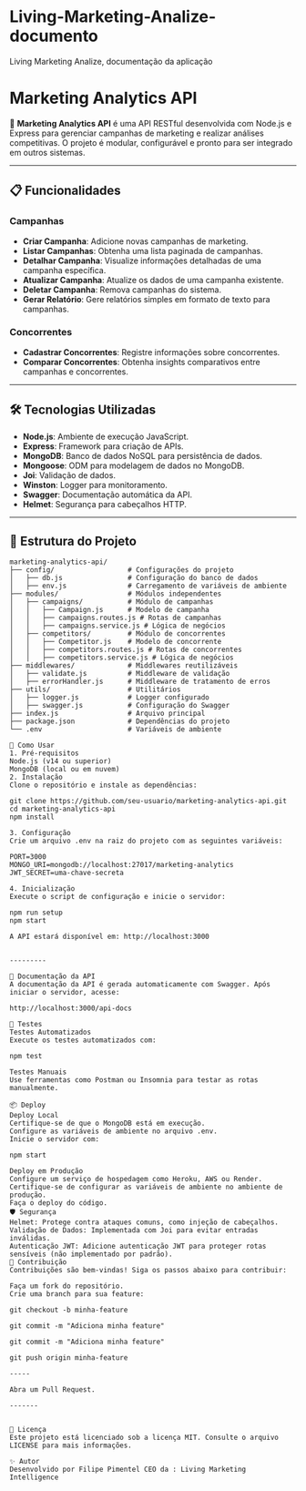 # Living-Marketing-Analize-documento
Living Marketing Analize, documentação da aplicação 

# Marketing Analytics API

🚀 **Marketing Analytics API** é uma API RESTful desenvolvida com Node.js e Express para gerenciar campanhas de marketing e realizar análises competitivas. O projeto é modular, configurável e pronto para ser integrado em outros sistemas.

---

## 📋 Funcionalidades

### Campanhas
- **Criar Campanha**: Adicione novas campanhas de marketing.
- **Listar Campanhas**: Obtenha uma lista paginada de campanhas.
- **Detalhar Campanha**: Visualize informações detalhadas de uma campanha específica.
- **Atualizar Campanha**: Atualize os dados de uma campanha existente.
- **Deletar Campanha**: Remova campanhas do sistema.
- **Gerar Relatório**: Gere relatórios simples em formato de texto para campanhas.

### Concorrentes
- **Cadastrar Concorrentes**: Registre informações sobre concorrentes.
- **Comparar Concorrentes**: Obtenha insights comparativos entre campanhas e concorrentes.

---

## 🛠️ Tecnologias Utilizadas

- **Node.js**: Ambiente de execução JavaScript.
- **Express**: Framework para criação de APIs.
- **MongoDB**: Banco de dados NoSQL para persistência de dados.
- **Mongoose**: ODM para modelagem de dados no MongoDB.
- **Joi**: Validação de dados.
- **Winston**: Logger para monitoramento.
- **Swagger**: Documentação automática da API.
- **Helmet**: Segurança para cabeçalhos HTTP.

---

## 📂 Estrutura do Projeto

```plaintext
marketing-analytics-api/
├── config/                  # Configurações do projeto
│   ├── db.js                # Configuração do banco de dados
│   ├── env.js               # Carregamento de variáveis de ambiente
├── modules/                 # Módulos independentes
│   ├── campaigns/           # Módulo de campanhas
│   │   ├── Campaign.js      # Modelo de campanha
│   │   ├── campaigns.routes.js # Rotas de campanhas
│   │   ├── campaigns.service.js # Lógica de negócios
│   ├── competitors/         # Módulo de concorrentes
│   │   ├── Competitor.js    # Modelo de concorrente
│   │   ├── competitors.routes.js # Rotas de concorrentes
│   │   ├── competitors.service.js # Lógica de negócios
├── middlewares/             # Middlewares reutilizáveis
│   ├── validate.js          # Middleware de validação
│   ├── errorHandler.js      # Middleware de tratamento de erros
├── utils/                   # Utilitários
│   ├── logger.js            # Logger configurado
│   ├── swagger.js           # Configuração do Swagger
├── index.js                 # Arquivo principal
├── package.json             # Dependências do projeto
└── .env                     # Variáveis de ambiente

🚀 Como Usar
1. Pré-requisitos
Node.js (v14 ou superior)
MongoDB (local ou em nuvem)
2. Instalação
Clone o repositório e instale as dependências:

git clone https://github.com/seu-usuario/marketing-analytics-api.git
cd marketing-analytics-api
npm install

3. Configuração
Crie um arquivo .env na raiz do projeto com as seguintes variáveis:

PORT=3000
MONGO_URI=mongodb://localhost:27017/marketing-analytics
JWT_SECRET=uma-chave-secreta

4. Inicialização
Execute o script de configuração e inicie o servidor:

npm run setup
npm start

A API estará disponível em: http://localhost:3000


---------

📖 Documentação da API
A documentação da API é gerada automaticamente com Swagger. Após iniciar o servidor, acesse:

http://localhost:3000/api-docs

🧪 Testes
Testes Automatizados
Execute os testes automatizados com:

npm test

Testes Manuais
Use ferramentas como Postman ou Insomnia para testar as rotas manualmente.

📦 Deploy
Deploy Local
Certifique-se de que o MongoDB está em execução.
Configure as variáveis de ambiente no arquivo .env.
Inicie o servidor com:

npm start

Deploy em Produção
Configure um serviço de hospedagem como Heroku, AWS ou Render.
Certifique-se de configurar as variáveis de ambiente no ambiente de produção.
Faça o deploy do código.
🛡️ Segurança
Helmet: Protege contra ataques comuns, como injeção de cabeçalhos.
Validação de Dados: Implementada com Joi para evitar entradas inválidas.
Autenticação JWT: Adicione autenticação JWT para proteger rotas sensíveis (não implementado por padrão).
🤝 Contribuição
Contribuições são bem-vindas! Siga os passos abaixo para contribuir:

Faça um fork do repositório.
Crie uma branch para sua feature:

git checkout -b minha-feature

git commit -m "Adiciona minha feature"

git commit -m "Adiciona minha feature"

git push origin minha-feature

-----

Abra um Pull Request.

-------


📄 Licença
Este projeto está licenciado sob a licença MIT. Consulte o arquivo LICENSE para mais informações.

✨ Autor
Desenvolvido por Filipe Pimentel CEO da : Living Marketing Intelligence

